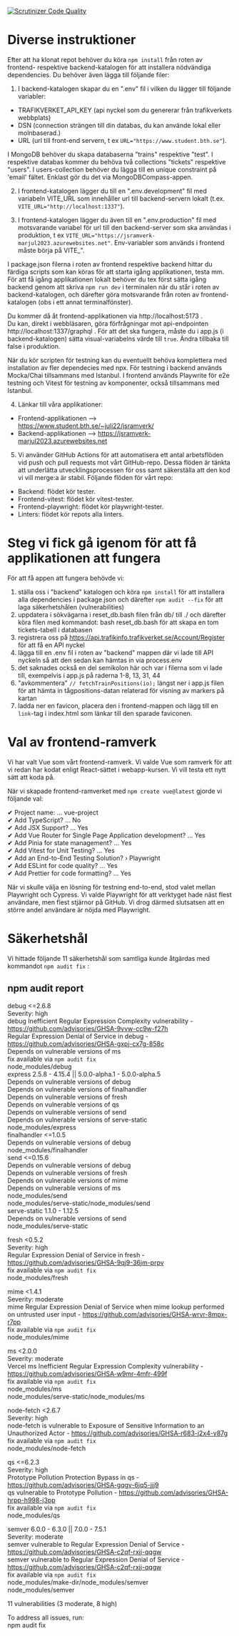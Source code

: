 [![Scrutinizer Code Quality](https://scrutinizer-ci.com/g/JuliaLind/jsramverk/badges/quality-score.png?b=main)](https://scrutinizer-ci.com/g/JuliaLind/jsramverk/?branch=main)

# Diverse instruktioner

Efter att ha klonat repot behöver du köra ```npm install``` från roten av frontend- respektive backend-katalogen för att installera nödvändiga dependencies. Du behöver även lägga till följande filer:  

1. I backend-katalogen skapar du en ".env" fil i vilken du lägger till följande variabler:

- TRAFIKVERKET_API_KEY (api nyckel som du genererar från trafikverkets webbplats)
- DSN (connection strängen till din databas, du kan använde lokal eller molnbaserad.)
- URL (url till front-end servern, t ex ```URL="https://www.student.bth.se"```).

I MongoDB behöver du skapa databaserna "trains" respektive "test". I respektive databas kommer du behöva två collections "tickets" respektive "users". I users-collection behöver du lägga till en unique constraint på 'email' fältet. Enklast gör du det via MongoDBCompass-appen.

2. I frontend-katalogen lägger du till en ".env.development" fil med variabeln VITE_URL som innehåller url till backend-servern lokalt (t.ex. ```VITE_URL="http://localhost:1337"```).

3. I frontend-katalogen lägger du även till en ".env.production" fil med motsvarande variabel för url till den backend-server som ska användas i produktion, t ex ```VITE_URL="https://jsramverk-marjul2023.azurewebsites.net"```. Env-variabler som används i frontend måste börja på VITE_".

I package.json filerna i roten av frontend respektive backend hittar du färdiga scripts som kan köras för att starta igång applikationen, testa mm. För att få igång applikationen lokalt behöver du tex först sätta igång backend genom att skriva ```npm run dev``` i terminalen när du står i roten av backend-katalogen, och därefter göra motsvarande från roten av frontend-katalogen (obs i ett annat terminalfönster).

Du kommer då åt frontend-applikationen via http://localhost:5173 .  
Du kan, direkt i webbläsaren, göra förfrågningar mot api-endpointen http://localhost:1337/graphql . För att det ska fungera, måste du i app.js (i backend-katalogen) sätta visual-variabelns värde till ```true```. Ändra tillbaka till false i produktion.

När du kör scripten för testning kan du eventuellt behöva komplettera med installation av fler dependecies med npx. För testning i backend används Mocka/Chai tillsammans med Istanbul. I frontend används Playwrite för e2e testning och Vitest för testning av komponenter, också tillsammans med Istanbul.


4. Länkar till våra applikationer:

- Frontend-applikationen --> https://www.student.bth.se/~juli22/jsramverk/
- Backend-applikationen --> https://jsramverk-marjul2023.azurewebsites.net

5. Vi använder GitHub Actions för att automatisera ett antal arbetsflöden vid push och pull requests mot vårt GitHub-repo. Dessa flöden är tänkta att underlätta utvecklingsprocessen för oss samt säkerställa att den kod vi vill merge:a är stabil. Följande flöden för vårt repo:

* Backend: flödet kör tester.
* Frontend-vitest: flödet kör vitest-tester.
* Frontend-playwright: flödet kör playwright-tester.
* Linters: flödet kör repots alla linters.


# Steg vi fick gå igenom för att få applikationen att fungera  

För att få appen att fungera behövde vi:  

1. ställa oss i "backend" katalogen och köra ```npm install``` för att installera alla dependencies i package.json och därefter ```npm audit --fix``` för att laga säkerhetshålen (vulnerabilities)
2. uppdatera i sökvägarna i reset_db.bash filen från db/ till ./ och därefter köra filen med kommandot: bash reset_db.bash för att skapa en tom tickets-tabell i databasen
3. registrera oss på https://api.trafikinfo.trafikverket.se/Account/Register för att få en API nyckel
4. lägga till en .env fil i roten av "backend" mappen där vi lade till API nyckeln så att den sedan kan hämtas in via process.env
5. det saknades också en del semikolon här och var i filerna som vi lade till, exempelvis i app.js på raderna 1-8, 13, 31, 44
6. "avkommentera" ```// fetchTrainPositions(io);``` längst ner i app.js filen för att hämta in tågpositions-datan relaterad för visning av markers på kartan
7. ladda ner en favicon, placera den i frontend-mappen och lägg till en ``` link ```-tag i index.html som länkar till den sparade faviconen.

# Val av frontend-ramverk

Vi har valt Vue som vårt frontend-ramverk. Vi valde Vue som ramverk för att vi redan har kodat enligt React-sättet i webapp-kursen. Vi vill testa ett nytt sätt att koda på.  

När vi skapade frontend-ramverket med ``` npm create vue@latest ``` gjorde vi följande val:  

✔ Project name: … vue-project  
✔ Add TypeScript? … No  
✔ Add JSX Support? … Yes  
✔ Add Vue Router for Single Page Application development? … Yes  
✔ Add Pinia for state management? … Yes  
✔ Add Vitest for Unit Testing? … Yes  
✔ Add an End-to-End Testing Solution? › Playwright  
✔ Add ESLint for code quality? … Yes  
✔ Add Prettier for code formatting? … Yes  

När vi skulle välja en lösning för testning end-to-end, stod valet mellan Playwright och Cypress. Vi valde Playwright för att verktyget hade näst flest användare, men flest stjärnor på GitHub. Vi drog därmed slutsatsen att en större andel användare är nöjda med Playwright.

# Säkerhetshål  

Vi hittade följande 11 säkerhetshål som samtliga kunde åtgärdas med kommandot ```npm audit fix``` :


## npm audit report

debug  <=2.6.8  
Severity: high  
debug Inefficient Regular Expression Complexity vulnerability - https://github.com/advisories/GHSA-9vvw-cc9w-f27h  
Regular Expression Denial of Service in debug - https://github.com/advisories/GHSA-gxpj-cx7g-858c  
Depends on vulnerable versions of ms  
fix available via `npm audit fix`  
node_modules/debug  
  express  2.5.8 - 4.15.4 || 5.0.0-alpha.1 - 5.0.0-alpha.5  
  Depends on vulnerable versions of debug  
  Depends on vulnerable versions of finalhandler  
  Depends on vulnerable versions of fresh  
  Depends on vulnerable versions of qs  
  Depends on vulnerable versions of send  
  Depends on vulnerable versions of serve-static  
  node_modules/express  
  finalhandler  <=1.0.5  
  Depends on vulnerable versions of debug  
  node_modules/finalhandler  
  send  <=0.15.6  
  Depends on vulnerable versions of debug  
  Depends on vulnerable versions of fresh  
  Depends on vulnerable versions of mime  
  Depends on vulnerable versions of ms  
  node_modules/send  
  node_modules/serve-static/node_modules/send  
    serve-static  1.1.0 - 1.12.5  
    Depends on vulnerable versions of send  
    node_modules/serve-static  

fresh  <0.5.2  
Severity: high  
Regular Expression Denial of Service in fresh - https://github.com/advisories/GHSA-9qj9-36jm-prpv  
fix available via `npm audit fix`  
node_modules/fresh  

mime  <1.4.1  
Severity: moderate  
mime Regular Expression Denial of Service when mime lookup performed on untrusted user input - https://github.com/advisories/GHSA-wrvr-8mpx-r7pp  
fix available via `npm audit fix`  
node_modules/mime  

ms  <2.0.0  
Severity: moderate  
Vercel ms Inefficient Regular Expression Complexity vulnerability - https://github.com/advisories/GHSA-w9mr-4mfr-499f  
fix available via `npm audit fix`  
node_modules/ms  
node_modules/serve-static/node_modules/ms  

node-fetch  <2.6.7  
Severity: high  
node-fetch is vulnerable to Exposure of Sensitive Information to an Unauthorized Actor - https://github.com/advisories/GHSA-r683-j2x4-v87g  
fix available via `npm audit fix`  
node_modules/node-fetch  

qs  <=6.2.3  
Severity: high  
Prototype Pollution Protection Bypass in qs - https://github.com/advisories/GHSA-gqgv-6jq5-jjj9  
qs vulnerable to Prototype Pollution - https://github.com/advisories/GHSA-hrpp-h998-j3pp  
fix available via `npm audit fix`  
node_modules/qs  

semver  6.0.0 - 6.3.0 || 7.0.0 - 7.5.1  
Severity: moderate  
semver vulnerable to Regular Expression Denial of Service - https://github.com/advisories/GHSA-c2qf-rxjj-qqgw  
semver vulnerable to Regular Expression Denial of Service - https://github.com/advisories/GHSA-c2qf-rxjj-qqgw  
fix available via `npm audit fix`  
node_modules/make-dir/node_modules/semver  
node_modules/semver  

11 vulnerabilities (3 moderate, 8 high)  

To address all issues, run:  
  npm audit fix  